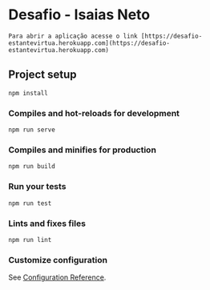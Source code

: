 # Desafio  - Isaias Neto
```
Para abrir a aplicação acesse o link [https://desafio-estantevirtua.herokuapp.com](https://desafio-estantevirtua.herokuapp.com)
```

## Project setup
```
npm install
```

### Compiles and hot-reloads for development
```
npm run serve
```

### Compiles and minifies for production
```
npm run build
```

### Run your tests
```
npm run test
```

### Lints and fixes files
```
npm run lint
```

### Customize configuration
See [Configuration Reference](https://cli.vuejs.org/config/).
